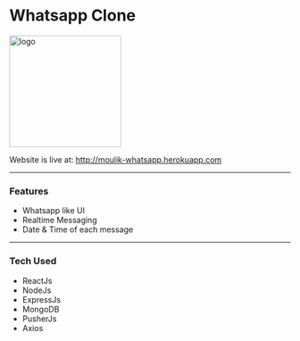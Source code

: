 # Whatsapp Clone
<img src="https://moulik-whatsapp.herokuapp.com/favicon.svg" height="200px" alt="logo" />

Website is live at: http://moulik-whatsapp.herokuapp.com
<hr />

### Features
- Whatsapp like UI
- Realtime Messaging
- Date & Time of each message
<hr />

### Tech Used
- ReactJs
- NodeJs
- ExpressJs
- MongoDB
- PusherJs
- Axios
